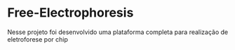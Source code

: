 # Free-Electrophoresis
Nesse projeto foi desenvolvido uma plataforma completa para realização de eletroforese por chip
